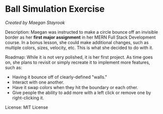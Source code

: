 # Ball Simulation Exercise

_Created by Maegan Stayrook_

Description:
Maegan was instructed to make a circle bounce off an invisible border as her __first major assignment__ in her MERN Full Stack Development course. In a bonus lesson, she could make additional changes, such as multiple colors, sizes, velocity, etc. This is what she decided to do with it.

Roadmap:
While it is not very polished, it is her first project. As time goes on, she plans to revisit or simply recreate it to implement more features, such as:

- Having it bounce off of clearly-defined "walls."
- Interact with one another.
- Have it swap colors when they hit the boundary or each other.
- Give people the ability to add more with a left click or remove one by right-clicking it.

License: MIT License

<!---
Typical things inside a README file:
- Name: The name of the project. This name should be a descriptive, specific name for your project and what it does.  
- Description: A description of the project to let people know what the project is for. A list of features could also be added here as a sub-section. 
- Installation: If needed, you could include steps to help people get started with your project.
- Usage: You can include examples of how to use your project in this section and highlight the expected outcomes. 
- Support: You can tell people where to go for help regarding your project (example: email, Twitter, etc.). 
- Roadmap: This section could include any future fixes or improvements you might be planning for your project. 
- License information: For open source projects, you can describe how they’re licensed.  
--->